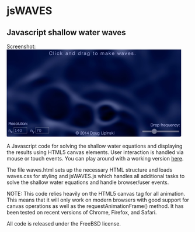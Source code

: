 jsWAVES
===========================

## Javascript shallow water waves 

Screenshot:  
![screenshot](./waves.jpg)

A Javascript code for solving the shallow water equations and displaying the results using HTML5 canvas elements. User interaction is handled via mouse or touch events. You can play around with a working version [here](http://vonkarman.mae.ufl.edu/~dmlipinski/interactive/waves.html).

The file waves.html sets up the necessary HTML structure and loads waves.css for styling and jsWAVES.js which handles all additional tasks to solve the shallow water equations and handle browser/user events.

NOTE: This code relies heavily on the HTML5 canvas tag for all animation. This means that it will only work on modern browsers with good support for canvas operations as well as the requestAnimationFrame() method. It has been tested on recent versions of Chrome, Firefox, and Safari.

All code is released under the FreeBSD license.
